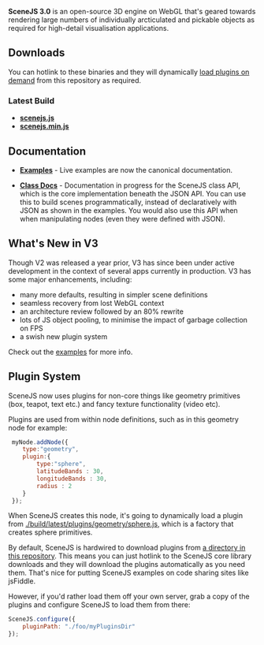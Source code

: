 **SceneJS 3.0** is an open-source 3D engine on WebGL that's geared towards rendering large numbers of individually
arcticulated and pickable objects as required for high-detail visualisation applications.

## Downloads

You can hotlink to these binaries and they will dynamically [load plugins on demand](plugin-system) from this repository as required.

### Latest Build

* **[scenejs.js](http://xeolabs.github.com/scenejs/build/latest/scenejs.js)**
* **[scenejs.min.js](http://xeolabs.github.com/scenejs/build/latest/scenejs.min.js)**

## Documentation

* **[Examples](http://xeolabs.github.com/scenejs/examples/index.html)** -
Live examples are now the canonical documentation.

* **[Class Docs](http://xeolabs.github.com/scenejs/docs/index.html)** -
Documentation in progress for the SceneJS class API, which is the core implementation beneath the JSON API. You can use this
to build scenes programmatically, instead of declaratively with JSON as shown in the examples. You would also use this API when
   when manipulating nodes (even they were defined with JSON).

## What's New in V3

Though V2 was released a year prior, V3 has since been under active development in the context of several
apps currently in production. V3 has some major enhancements, including:

* many more defaults, resulting in simpler scene definitions
* seamless recovery from lost WebGL context
* an architecture review followed by an 80% rewrite
* lots of JS object pooling, to minimise the impact of garbage collection on FPS
* a swish new plugin system

Check out the [examples](http://xeolabs.github.com/scenejs/examples/index.html) for more info.

## Plugin System

SceneJS now uses plugins for non-core things like geometry primitives (box, teapot, text etc.) and fancy texture functionality
(video etc).

Plugins are used from within node definitions, such as in this geometry node for example:

```javascript
 myNode.addNode({
    type:"geometry",
    plugin:{
        type:"sphere",
        latitudeBands : 30,
        longitudeBands : 30,
        radius : 2
    }
 });
```

When SceneJS creates this node, it's going to dynamically load a plugin from [./build/latest/plugins/geometry/sphere.js](build/latest/plugins/geometry/sphere.js),
 which is a factory that creates sphere primitives.

 By default, SceneJS is hardwired to download plugins from [a directory in this repository](build/latest/plugins). This means you can
 just hotlink to the SceneJS core library downloads and they will download the plugins automatically as you need them. That's
 nice for putting SceneJS examples on code sharing sites like jsFiddle.

 However, if you'd rather load them off your own server, grab a copy of the plugins and configure SceneJS to load them
   from there:

 ```javascript
 SceneJS.configure({
     pluginPath: "./foo/myPluginsDir"
 });
 ```



